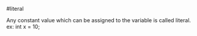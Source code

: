 #literal

Any constant value which can be assigned to the variable is called literal.
ex: int x = 10;

